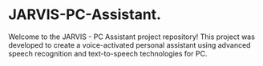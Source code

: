 # JARVIS-PC-Assistant.
Welcome to the JARVIS - PC Assistant project repository! This project was developed to create a voice-activated personal assistant using advanced speech recognition and text-to-speech technologies for PC.
